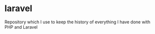 # laravel
Repository which I use to keep the history of everything I have done with PHP and Laravel
